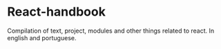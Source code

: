 # React-handbook
Compilation of text, project, modules and other things related to react. In english and portuguese.
